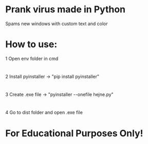 # Prank virus made in Python #
Spams new windows with custom text and color
# How to use: 
1 Open env folder in cmd
#
2 Install pyinstaller -> "pip install pyinstaller"
#
3 Create .exe file -> "pyinstaller --onefile hejne.py"
#
4 Go to dist folder and open .exe file
#
# For Educational Purposes Only!
